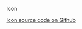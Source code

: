 Icon

[Icon source code on Github](https://github.com/Frojd/Frojd-Jewl/tree/develop/component-library/app/components/Icon)
